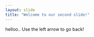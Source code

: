 ```yaml
---
layout: slide
title: "Welcome to our second slide!"
---
```

helloo..
Use the left arrow to go back!
